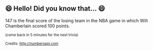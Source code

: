 ## 😄 Hello! Did you know that... 😄
147 is the final score of the losing team in the NBA game in which Wilt Chamberlain scored 100 points.

<sup>(come back in 5 minutes for the next trivia)</sup>


<sup>Credits: http://numbersapi.com</sup>
